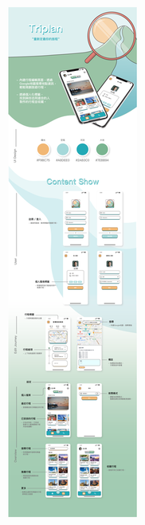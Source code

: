 ![image](https://github.com/cianyastone/Triplan/blob/main/assets/%E5%96%AE%E9%A0%81%E4%BB%8B%E7%B4%B9.png)
